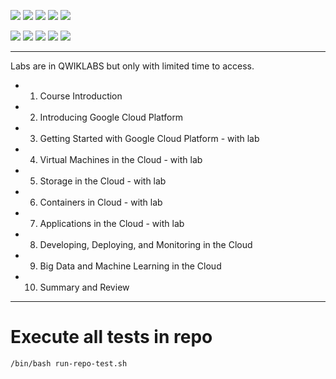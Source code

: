 ![](https://img.shields.io/badge/language-gcp-blue)
![](https://img.shields.io/badge/technology-gcp-blue)
![](https://img.shields.io/badge/development%20year-2019-orange)
![](https://img.shields.io/badge/contributor-shijiansu-purple)
![](https://img.shields.io/badge/license-MIT-lightgrey)

![](https://img.shields.io/github/languages/top/shijiansu/gcp-course-google-cloud-fundamentals-core-infrastructure-by-agilitics)
![](https://img.shields.io/github/languages/count/shijiansu/gcp-course-google-cloud-fundamentals-core-infrastructure-by-agilitics)
![](https://img.shields.io/github/languages/code-size/shijiansu/gcp-course-google-cloud-fundamentals-core-infrastructure-by-agilitics)
![](https://img.shields.io/github/repo-size/shijiansu/gcp-course-google-cloud-fundamentals-core-infrastructure-by-agilitics)
![](https://img.shields.io/github/last-commit/shijiansu/gcp-course-google-cloud-fundamentals-core-infrastructure-by-agilitics?color=red)

--------------------------------------------------------------------------------

Labs are in QWIKLABS but only with limited time to access.

- 01. Course Introduction
- 02. Introducing Google Cloud Platform
- 03. Getting Started with Google Cloud Platform - with lab
- 04. Virtual Machines in the Cloud - with lab
- 05. Storage in the Cloud - with lab
- 06. Containers in Cloud - with lab
- 07. Applications in the Cloud - with lab
- 08. Developing, Deploying, and Monitoring in the Cloud
- 09. Big Data and Machine Learning in the Cloud
- 10. Summary and Review

--------------------------------------------------------------------------------

# Execute all tests in repo

`/bin/bash run-repo-test.sh`
